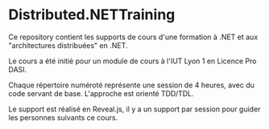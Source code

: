 # Distributed.NETTraining

Ce repository contient les supports de cours d'une formation à .NET et aux "architectures distribuées" en .NET.

Le cours a été initié pour un module de cours à l'IUT Lyon 1 en Licence Pro DASI.

Chaque répertoire numéroté représente une session de 4 heures, avec du code servant de base. L'approche est orienté TDD/TDL.

Le support est réalisé en Reveal.js, il y a un support par session pour guider les personnes suivants ce cours.
